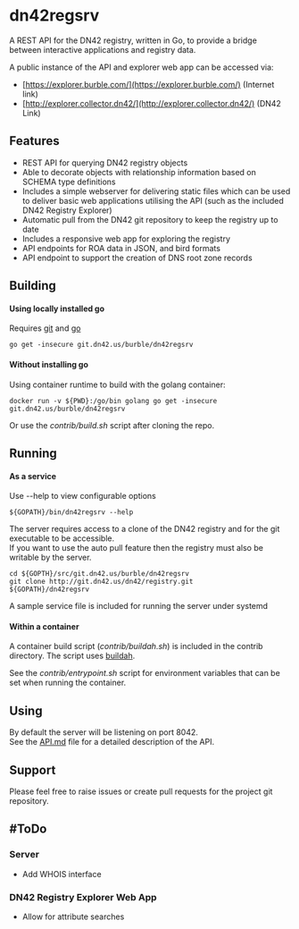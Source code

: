 # dn42regsrv

A REST API for the DN42 registry, written in Go, to provide a bridge between
interactive applications and registry data.

A public instance of the API and explorer web app can be accessed via:

* [https://explorer.burble.com/](https://explorer.burble.com/) (Internet link)
* [http://explorer.collector.dn42/](http://explorer.collector.dn42/) (DN42 Link)

## Features

* REST API for querying DN42 registry objects
* Able to decorate objects with relationship information based on SCHEMA type definitions
* Includes a simple webserver for delivering static files which can be used to deliver
  basic web applications utilising the API (such as the included DN42 Registry Explorer)
* Automatic pull from the DN42 git repository to keep the registry up to date
* Includes a responsive web app for exploring the registry
* API endpoints for ROA data in JSON, and bird formats
* API endpoint to support the creation of DNS root zone records

## Building

#### Using locally installed go

Requires [git](https://git-scm.com/) and [go](https://golang.org)  
```
go get -insecure git.dn42.us/burble/dn42regsrv
```

#### Without installing go

Using container runtime to build with the golang container:  
```
docker run -v ${PWD}:/go/bin golang go get -insecure git.dn42.us/burble/dn42regsrv
```

Or use the *contrib/build.sh* script after cloning the repo.

## Running

#### As a service

Use --help to view configurable options
```
${GOPATH}/bin/dn42regsrv --help
```

The server requires access to a clone of the DN42 registry and for
the git executable to be accessible.  
If you want to use the auto pull feature then the registry must
also be writable by the server.

```
cd ${GOPTH}/src/git.dn42.us/burble/dn42regsrv
git clone http://git.dn42.us/dn42/registry.git
${GOPATH}/dn42regsrv
```

A sample service file is included for running the server under systemd

#### Within a container

A container build script (*contrib/buildah.sh*) is included in the
contrib directory. The script uses [buildah](https://buildah.io/).

See the *contrib/entrypoint.sh* script for environment variables that can
be set when running the container.

## Using

By default the server will be listening on port 8042.  
See the [API.md](API.md) file for a detailed description of the API.


## Support

Please feel free to raise issues or create pull requests for the project git repository.

## #ToDo

### Server

- Add WHOIS interface

### DN42 Registry Explorer Web App

- Allow for attribute searches

